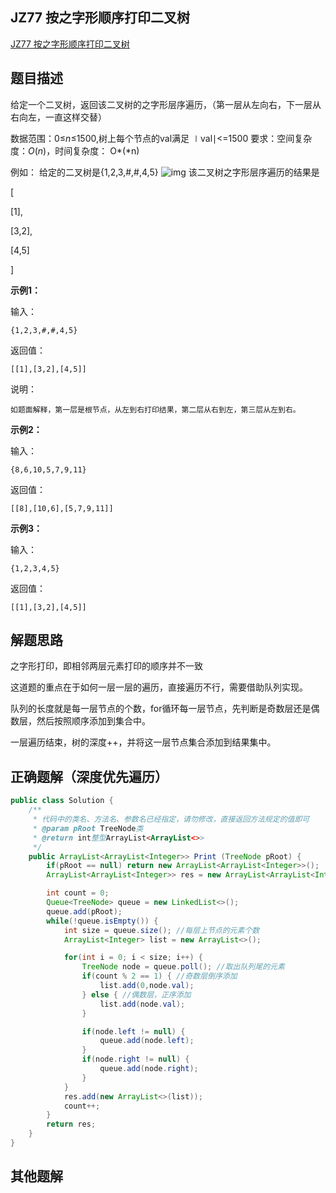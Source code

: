 ## JZ77 按之字形顺序打印二叉树

[JZ77 按之字形顺序打印二叉树](https://www.nowcoder.com/practice/91b69814117f4e8097390d107d2efbe0?tpId=13&tqId=23454&ru=/exam/oj/ta&qru=/ta/coding-interviews/question-ranking&sourceUrl=%2Fexam%2Foj%2Fta%3Fpage%3D1%26tpId%3D13%26type%3D13)



## 题目描述

给定一个二叉树，返回该二叉树的之字形层序遍历，（第一层从左向右，下一层从右向左，一直这样交替）

数据范围：0≤*n*≤1500,树上每个节点的val满足 ∣val∣<=1500
要求：空间复杂度：*O*(*n*)，时间复杂度： O*(*n)

例如：
给定的二叉树是{1,2,3,#,#,4,5}
![img](https://alylmengbucket.oss-cn-nanjing.aliyuncs.com/2023-9/202310082157771.png)
该二叉树之字形层序遍历的结果是

[

[1],

[3,2],

[4,5]

]



**示例1：**

输入：

```
{1,2,3,#,#,4,5}
```

返回值：

```
[[1],[3,2],[4,5]]
```

说明：

```
如题面解释，第一层是根节点，从左到右打印结果，第二层从右到左，第三层从左到右。     
```



**示例2：**

输入：

```
{8,6,10,5,7,9,11}
```

返回值：

```
[[8],[10,6],[5,7,9,11]]
```



**示例3：**

输入：

```
{1,2,3,4,5}
```

返回值：

```
[[1],[3,2],[4,5]]
```





## 解题思路

之字形打印，即相邻两层元素打印的顺序并不一致

这道题的重点在于如何一层一层的遍历，直接遍历不行，需要借助队列实现。

队列的长度就是每一层节点的个数，for循环每一层节点，先判断是奇数层还是偶数层，然后按照顺序添加到集合中。

一层遍历结束，树的深度++，并将这一层节点集合添加到结果集中。





## 正确题解（深度优先遍历）

`````java
public class Solution {
    /**
     * 代码中的类名、方法名、参数名已经指定，请勿修改，直接返回方法规定的值即可
     * @param pRoot TreeNode类 
     * @return int整型ArrayList<ArrayList<>>
     */
    public ArrayList<ArrayList<Integer>> Print (TreeNode pRoot) {
        if(pRoot == null) return new ArrayList<ArrayList<Integer>>();
        ArrayList<ArrayList<Integer>> res = new ArrayList<ArrayList<Integer>>();

        int count = 0;
        Queue<TreeNode> queue = new LinkedList<>();
        queue.add(pRoot);
        while(!queue.isEmpty()) {
            int size = queue.size(); //每层上节点的元素个数
            ArrayList<Integer> list = new ArrayList<>();

            for(int i = 0; i < size; i++) {
                TreeNode node = queue.poll(); //取出队列尾的元素
                if(count % 2 == 1) { //奇数层倒序添加
                    list.add(0,node.val);
                } else { //偶数层，正序添加
                    list.add(node.val);
                }

                if(node.left != null) {
                    queue.add(node.left);
                }
                if(node.right != null) {
                    queue.add(node.right);
                }
            }
            res.add(new ArrayList<>(list));
            count++;
        }   
        return res;
    }
}
`````











## 其他题解